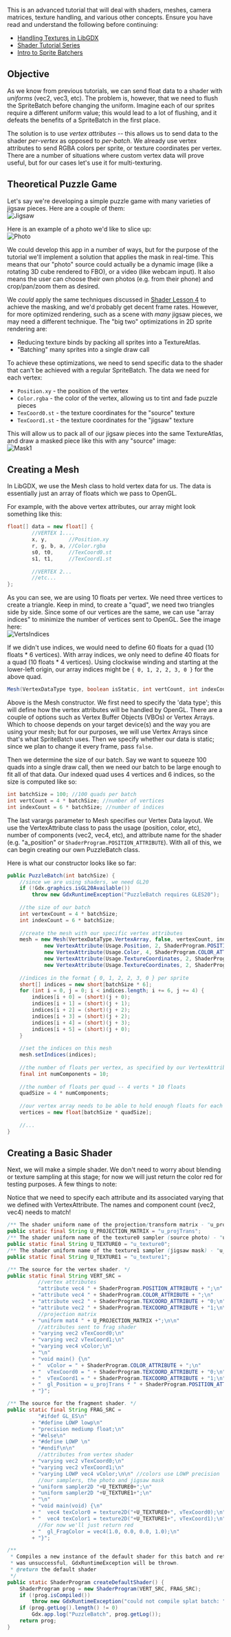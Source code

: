 This is an advanced tutorial that will deal with shaders, meshes, camera matrices, texture handling, and various other concepts. Ensure you have read and understand the following before continuing:

- [Handling Textures in LibGDX](LibGDX-Textures)
- [Shader Tutorial Series](Shaders)
- [Intro to Sprite Batchers](Sprite-Batching)

## Objective

As we know from previous tutorials, we can send float data to a shader with *uniforms* (vec2, vec3, etc). The problem is, however, that we need to flush the SpriteBatch before changing the uniform. Imagine each of our sprites require a different uniform value; this would lead to a lot of flushing, and it defeats the benefits of a SpriteBatch in the first place. 

The solution is to use *vertex attributes* -- this allows us to send data to the shader *per-vertex* as opposed to *per-batch*. We already use vertex attributes to send RGBA colors per sprite, or texture coordinates per vertex. There are a number of situations where custom vertex data will prove useful, but for our cases let's use it for multi-texturing.

## Theoretical Puzzle Game

Let's say we're developing a simple puzzle game with many varieties of jigsaw pieces. Here are a couple of them:  
![Jigsaw](http://i.imgur.com/KBVfvqV.png)

Here is an example of a photo we'd like to slice up:  
![Photo](http://i.imgur.com/sqSPwpa.png)

We could develop this app in a number of ways, but for the purpose of the tutorial we'll implement a solution that applies the mask in real-time. This means that our "photo" source could actually be a dynamic image (like a rotating 3D cube rendered to FBO), or a video (like webcam input). It also means the user can choose their own photos (e.g. from their phone) and crop/pan/zoom them as desired.

We *could* apply the same techniques discussed in [Shader Lesson 4](ShaderLesson4) to achieve the masking, and we'd probably get decent frame rates. However, for more optimized rendering, such as a scene with *many* jigsaw pieces, we may need a different technique. The "big two" optimizations in 2D sprite rendering are:

- Reducing texture binds by packing all sprites into a TextureAtlas.
- "Batching" many sprites into a single draw call

To achieve these optimizations, we need to send specific data to the shader that can't be achieved with a regular SpriteBatch. The data we need for each vertex:

- `Position.xy` - the position of the vertex
- `Color.rgba` - the color of the vertex, allowing us to tint and fade puzzle pieces
- `TexCoord0.st` - the texture coordinates for the "source" texture
- `TexCoord1.st` - the texture coordinates for the "jigsaw" texture

This will allow us to pack all of our jigsaw pieces into the same TextureAtlas, and draw a masked piece like this with any "source" image:  
![Mask1](http://i.imgur.com/yPImIBx.png)

## Creating a Mesh

In LibGDX, we use the Mesh class to hold vertex data for us. The data is essentially just an array of floats which we pass to OpenGL. 

For example, with the above vertex attributes, our array might look something like this:
```java
float[] data = new float[] {
		//VERTEX 1....
		x, y,       //Position.xy
		r, g, b, a, //Color.rgba 
		s0, t0,     //TexCoord0.st 
		s1, t1,     //TexCoord1.st
		
		//VERTEX 2...
		//etc...
};
```

As you can see, we are using 10 floats per vertex. We need three vertices to create a triangle. Keep in mind, to create a "quad", we need two triangles side by side. Since some of our vertices are the same, we can use "array indices" to minimize the number of vertices sent to OpenGL. See the image here:  
![VertsIndices](http://i.imgur.com/LQ1A4uo.png)

If we didn't use indices, we would need to define 60 floats for a quad (10 floats * 6 vertices). With array indices, we only need to define 40 floats for a quad (10 floats * 4 vertices). Using clockwise winding and starting at the lower-left origin, our array indices might be `{ 0, 1, 2, 2, 3, 0 }` for the above quad. 

```java
Mesh(VertexDataType type, boolean isStatic, int vertCount, int indexCount, VertexAttribute ... attributes)
```

Above is the Mesh constructor. We first need to specify the 'data type'; this will define how the vertex attributes will be handled by OpenGL. There are a couple of options such as Vertex Buffer Objects (VBOs) or Vertex Arrays. Which to choose depends on your target device(s) and the way you are using your mesh; but for our purposes, we will use Vertex Arrays since that's what SpriteBatch uses. Then we specify whether our data is static; since we plan to change it every frame, pass `false`. 

Then we determine the size of our batch. Say we want to squeeze 100 quads into a single draw call, then we need our batch to be large enough to fit all of that data. Our indexed quad uses 4 vertices and 6 indices, so the size is computed like so:

```java
int batchSize = 100; //100 quads per batch
int vertCount = 4 * batchSize; //number of vertices
int indexCount = 6 * batchSize; //number of indices
```

The last varargs parameter to Mesh specifies our Vertex Data layout. We use the VertexAttribute class to pass the usage (position, color, etc), number of components (vec2, vec4, etc), and attribute name for the shader (e.g. "a_position" or `ShaderProgram.POSITION_ATTRIBUTE`). With all of this, we can begin creating our own PuzzleBatch class.

Here is what our constructor looks like so far:

```java
public PuzzleBatch(int batchSize) {
	//since we are using shaders, we need GL20
	if (!Gdx.graphics.isGL20Available())
		throw new GdxRuntimeException("PuzzleBatch requires GLES20");
				
	//the size of our batch
	int vertexCount = 4 * batchSize;
	int indexCount = 6 * batchSize;
	
	//create the mesh with our specific vertex attributes
	mesh = new Mesh(VertexDataType.VertexArray, false, vertexCount, indexCount,
			new VertexAttribute(Usage.Position, 2, ShaderProgram.POSITION_ATTRIBUTE), 
			new VertexAttribute(Usage.Color, 4, ShaderProgram.COLOR_ATTRIBUTE), 
			new VertexAttribute(Usage.TextureCoordinates, 2, ShaderProgram.TEXCOORD_ATTRIBUTE+"0"),
			new VertexAttribute(Usage.TextureCoordinates, 2, ShaderProgram.TEXCOORD_ATTRIBUTE+"1"));
	
	//indices in the format { 0, 1, 2, 2, 3, 0 } per sprite
	short[] indices = new short[batchSize * 6];
	for (int i = 0, j = 0; i < indices.length; i += 6, j += 4) {
		indices[i + 0] = (short)(j + 0);
		indices[i + 1] = (short)(j + 1);
		indices[i + 2] = (short)(j + 2);
		indices[i + 3] = (short)(j + 2);
		indices[i + 4] = (short)(j + 3);
		indices[i + 5] = (short)(j + 0);
	}
	
	//set the indices on this mesh
	mesh.setIndices(indices);
	
	//the number of floats per vertex, as specified by our VertexAttributes
	final int numComponents = 10;
	
	//the number of floats per quad -- 4 verts * 10 floats
	quadSize = 4 * numComponents;
	
	//our vertex array needs to be able to hold enough floats for each vertex in our batch
	vertices = new float[batchSize * quadSize];
	
	//...
}
```

## Creating a Basic Shader

Next, we will make a simple shader. We don't need to worry about blending or texture sampling at this stage; for now we will just return the color red for testing purposes. A few things to note:

Notice that we need to specify each attribute and its associated varying that we defined with VertexAttribute. The names and component count (vec2, vec4) needs to match!

```java
/** The shader uniform name of the projection/transform matrix - "u_projTrans" */
public static final String U_PROJECTION_MATRIX = "u_projTrans";
/** The shader uniform name of the texture0 sampler (source photo) - "u_texture0" */
public static final String U_TEXTURE0 = "u_texture0";
/** The shader uniform name of the texture1 sampler (jigsaw mask) - "u_texture1" */
public static final String U_TEXTURE1 = "u_texture1";

/** The source for the vertex shader. */
public static final String VERT_SRC = 
		  //vertex attributes
		  "attribute vec4 " + ShaderProgram.POSITION_ATTRIBUTE + ";\n"
		+ "attribute vec4 " + ShaderProgram.COLOR_ATTRIBUTE + ";\n" 
		+ "attribute vec2 " + ShaderProgram.TEXCOORD_ATTRIBUTE + "0;\n" 
		+ "attribute vec2 " + ShaderProgram.TEXCOORD_ATTRIBUTE + "1;\n\n"
		  //projection matrix
		+ "uniform mat4 " + U_PROJECTION_MATRIX +";\n\n"
		  //attributes sent to frag shader
		+ "varying vec2 vTexCoord0;\n" 
		+ "varying vec2 vTexCoord1;\n"
		+ "varying vec4 vColor;\n"
		+ "\n"
		+ "void main() {\n" 
		+ "  vColor = " + ShaderProgram.COLOR_ATTRIBUTE + ";\n"
		+ "	 vTexCoord0 = " + ShaderProgram.TEXCOORD_ATTRIBUTE + "0;\n" 
		+ "	 vTexCoord1 = " + ShaderProgram.TEXCOORD_ATTRIBUTE + "1;\n" 
		+ "	 gl_Position = u_projTrans * " + ShaderProgram.POSITION_ATTRIBUTE + ";\n" 
		+ "}";

/** The source for the fragment shader. */
public static final String FRAG_SRC =
		  "#ifdef GL_ES\n"
		+ "#define LOWP lowp\n" 
		+ "precision mediump float;\n" 
		+ "#else\n" 
		+ "#define LOWP \n" 
		+ "#endif\n\n"
		  //attributes from vertex shader
		+ "varying vec2 vTexCoord0;\n"
		+ "varying vec2 vTexCoord1;\n"
		+ "varying LOWP vec4 vColor;\n\n" //colors use LOWP precision
		  //our samplers, the photo and jigsaw mask
		+ "uniform sampler2D "+U_TEXTURE0+";\n"
		+ "uniform sampler2D "+U_TEXTURE1+";\n"
		+ "\n"			
		+ "void main(void) {\n"
		+ "  vec4 texColor0 = texture2D("+U_TEXTURE0+", vTexCoord0);\n"
		+ "  vec4 texColor1 = texture2D("+U_TEXTURE1+", vTexCoord1);\n"
		  //For now we'll just return red
		+ "  gl_FragColor = vec4(1.0, 0.0, 0.0, 1.0);\n" 
		+ "}";

/** 
 * Compiles a new instance of the default shader for this batch and returns it. If compilation
 * was unsuccessful, GdxRuntimeException will be thrown.
 * @return the default shader
 */
public static ShaderProgram createDefaultShader() {
	ShaderProgram prog = new ShaderProgram(VERT_SRC, FRAG_SRC);
	if (!prog.isCompiled())
		throw new GdxRuntimeException("could not compile splat batch: " + prog.getLog());
	if (prog.getLog().length() != 0)
		Gdx.app.log("PuzzleBatch", prog.getLog());
	return prog;
}
```